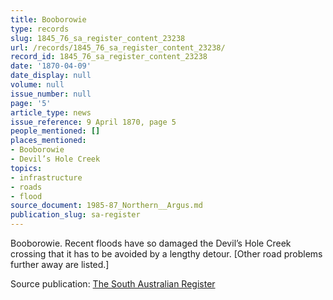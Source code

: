 ```yaml
---
title: Booborowie
type: records
slug: 1845_76_sa_register_content_23238
url: /records/1845_76_sa_register_content_23238/
record_id: 1845_76_sa_register_content_23238
date: '1870-04-09'
date_display: null
volume: null
issue_number: null
page: '5'
article_type: news
issue_reference: 9 April 1870, page 5
people_mentioned: []
places_mentioned:
- Booborowie
- Devil’s Hole Creek
topics:
- infrastructure
- roads
- flood
source_document: 1985-87_Northern__Argus.md
publication_slug: sa-register
---
```


Booborowie.  Recent floods have so damaged the Devil’s Hole Creek crossing that it has to be avoided by a lengthy detour.  [Other road problems further away are listed.]

Source publication: [The South Australian Register](/publications/sa-register/)
